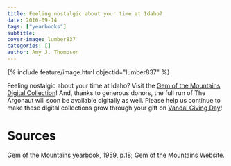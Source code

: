 ```yaml
---
title: Feeling nostalgic about your time at Idaho?
date: 2016-09-14
tags: ["yearbooks"]
subtitle: 
cover-image: lumber837
categories: []
author: Amy J. Thompson
---
```


{% include feature/image.html objectid="lumber837" %}

Feeling nostalgic about your time at Idaho? Visit the [Gem of the Mountains Digital Collection](http://www.lib.uidaho.edu/digital/gem/)! And, thanks to generous donors, the full run of The Argonaut will soon be available digitally as well. Please help us continue to make these digital collections grow through your gift on [Vandal Giving Day](https://vandalsgive.uidaho.edu/giving-day/378/department/389?utm_source=scalefunder&amp;utm_campaign=amb_share&amp;utm_name=4ae0whuyh6thuaenh2oikbi&amp;utm_medium=plain)!

# Sources

Gem of the Mountains yearbook, 1959, p.18; Gem of the Mountains Website.